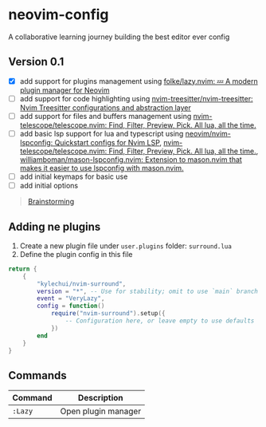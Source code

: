 # neovim-config
A collaborative learning journey building the best editor ever config

## Version 0.1
- [x] add support for plugins management using [folke/lazy.nvim: 💤 A modern plugin manager for Neovim](https://github.com/folke/lazy.nvim)
- [ ] add support for code highlighting using [nvim-treesitter/nvim-treesitter: Nvim Treesitter configurations and abstraction layer](https://github.com/nvim-treesitter/nvim-treesitter)
- [ ] add support for files and buffers management using [nvim-telescope/telescope.nvim: Find, Filter, Preview, Pick. All lua, all the time.](https://github.com/nvim-telescope/telescope.nvim)
- [ ] add basic lsp support for lua and typescript using [neovim/nvim-lspconfig: Quickstart configs for Nvim LSP](https://github.com/neovim/nvim-lspconfig), [nvim-telescope/telescope.nvim: Find, Filter, Preview, Pick. All lua, all the time.](https://github.com/nvim-telescope/telescope.nvim), [williamboman/mason-lspconfig.nvim: Extension to mason.nvim that makes it easier to use lspconfig with mason.nvim.](https://github.com/williamboman/mason-lspconfig.nvim) 
- [ ] add initial keymaps for basic use
- [ ] add initial options

> [Brainstorming](https://coggle.it/diagram/ZfMSVag04DCRThjz/t/neovim-config)

## Adding ne plugins

1. Create a new plugin file under `user.plugins` folder: `surround.lua`
2. Define the plugin config in this file

```lua
return {
    {
        "kylechui/nvim-surround",
        version = "*", -- Use for stability; omit to use `main` branch for the latest features
        event = "VeryLazy",
        config = function()
            require("nvim-surround").setup({
                -- Configuration here, or leave empty to use defaults
            })
        end
    }
}
```

## Commands

| Command | Description |
| --- | --- |
| `:Lazy` | Open plugin manager |
